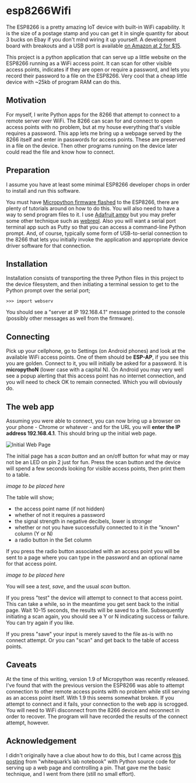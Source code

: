 # esp8266Wifi
The ESP8266 is a pretty amazing IoT device with built-in WiFi capability. It is the size of a postage stamp and  you can get it in single quantity for about 3 bucks on Ebay if you don't mind wiring it up yourself. A development board with breakouts and a USB port is available [on Amazon at 2 for $15](https://www.amazon.com/gp/product/B01IK9GEQG/ref=oh_aui_detailpage_o08_s00?ie=UTF8&psc=1).

This project is a python application that can serve up a little website on the ESP8266 running as a WiFi access point. It can scan for other visible access points, indicates if they are open or require a password, and lets you record their password to a file on the ESP8266. Very cool that a cheap little device with ~25kb of program RAM can do this.

## Motivation

For myself, I write Python apps for the 8266 that attempt to connect to a remote server over WiFi. The 8266 can scan for and connect to open access points with no problem, but at my house everything that's visible requires a password. This app lets me bring up a webpage served by the 8266 itself and enter in passwords for access points. These are preserved in a file on the device. Then other programs running on the device later could read the file and know how to connect.

## Preparation

I assume you have at least some minimal ESP8266 developer chops in order to install and run this software.

You must have [Micropython firmware flashed](https://learn.adafruit.com/building-and-running-micropython-on-the-esp8266/overview) to the ESP8266, there are plenty of tutorials around on how to do this. You will also need to have a way to send program files to it. I use [Adafruit ampy](https://learn.adafruit.com/micropython-basics-load-files-and-run-code/install-ampy) but you may prefer some other technique such as [webrepl](https://micropython.org/webrepl/). Also you will want a serial port terminal app such as Putty so that you can access a command-line Python prompt. And, of course, typically some form of USB-to-serial connection to the 8266 that lets you initially invoke the application and appropriate device driver software for that connection.

## Installation

Installation consists of transporting the three Python files in this project to the device filesystem, and then initiating a terminal session to get to the Python prompt over the serial port;

    >>> import webserv

You should see a "server at IP 192.168.4.1" message printed to the console (possibly other messages as well from the firmware). 

## Connecting

Pick up your cellphone, go to Settings (on Android phones) and look at the available WiFi access points. One of them should be **ESP-AP**, if you see this you are golden. Connect to it, you will initially be asked for a password. It is **micropythoN** (lower case with a capital N). On Android you may very well see a popup alerting that this access point has no internet connection, and you will need to check OK to remain connected. Which you will obviously do.

## The web app

Assuming you were able to connect, you can now bring up a browser on your phone - Chrome or whatever - and for the URL you will **enter the IP address 192.168.4.1**. This should bring up the initial web page.

![Initial Web Page][image1]

[image1]: https://i.imgur.com/sSpRwn2.png

The initial page has a *scan button* and an on/off button for what may or may not be an LED on pin 2 just for fun. Press the scan button and the device will spend a few seconds looking for visible access points, then print them to a table.

*image to be placed here*

The table will show;
* the access point name (if not hidden)
* whether of not it requires a password
* the signal strength in negative decibels, lower is stronger
* whether or not you have successfully connected to it in the "known" column (Y or N)
* a radio button in the Set column

If you press the radio button associated with an access point you will be sent to a page where you can type in the password and an optional name for that access point.

*image to be placed here*

You will see a *test*, *save*, and the usual *scan* button. 

If you press "test" the device will attempt to connect to that access point. This can take a while, so in the meantime you get sent back to the initial page. Wait 10-15 seconds, the results will be saved to a file. Subsequently initiating a scan again, you should see a Y or N indicating success or failure. You can try again if you like.

If you press "save" your input is merely saved to the file as-is with no connect attempt. Or you can "scan" and get back to the table of access points.

## Caveats

At the time of this writing, version 1.9 of Micropython was recently released. I've found that with the previous version the ESP8266 was able to attempt connection to other remote access points with no problem while still serving as an access point itself. With 1.9 this seems somewhat broken. If you attempt to connect and it fails, your connection to the web app is scrogged. You will need to WiFi disconnect from the 8266 device and reconnect in order to recover. The program will have recorded the results of the connect attempt, however.

## Acknowledgement

I didn't originally have a clue about how to do this, but I came across [this posting](https://lab.whitequark.org/notes/2016-10-20/controlling-a-gpio-through-an-esp8266-based-web-server/) from "whitequark’s lab notebook" with Python source code for serving up a web page and controlling a pin. That gave me the basic technique, and I went from there (still no small effort).
